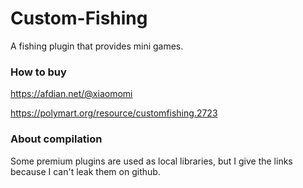 # Custom-Fishing
A fishing plugin that provides mini games.

### How to buy

https://afdian.net/@xiaomomi

https://polymart.org/resource/customfishing.2723

### About compilation
Some premium plugins are used as local libraries, but I give the links because I can't leak them on github.